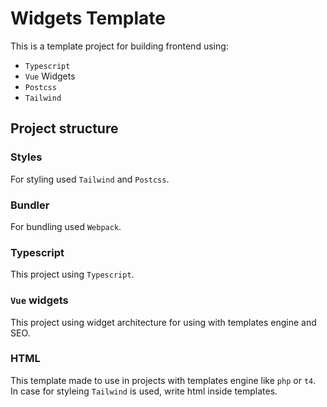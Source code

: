 # Widgets Template

This is a template project for building frontend using:

* `Typescript`
* `Vue` Widgets
* `Postcss`
* `Tailwind`

## Project structure

### Styles

For styling used `Tailwind` and `Postcss`.

### Bundler

For bundling used `Webpack`.

### Typescript

This project using `Typescript`.

### `Vue` widgets

This project using widget architecture for using with templates engine and SEO.

### HTML

This template made to use in projects with templates engine like `php` or `t4`. In case for styleing `Tailwind` is used, write html inside templates.
